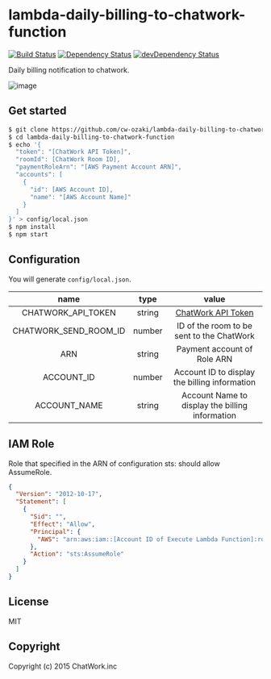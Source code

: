 # lambda-daily-billing-to-chatwork-function

[![Build Status](https://travis-ci.org/cw-ozaki/lambda-daily-billing-to-chatwork-function.svg?branch=develop)](https://travis-ci.org/cw-ozaki/lambda-daily-billing-to-chatwork-function)
[![Dependency Status](https://david-dm.org/cw-ozaki/lambda-daily-billing-to-chatwork-function.png?theme=shields.io)](https://david-dm.org/cw-ozaki/lambda-daily-billing-to-chatwork-function)
[![devDependency Status](https://david-dm.org/cw-ozaki/lambda-daily-billing-to-chatwork-function/dev-status.png?theme=shields.io)](https://david-dm.org/cw-ozaki/lambda-daily-billing-to-chatwork-function#info=devDependencies)

Daily billing notification to chatwork.

![image](https://cloud.githubusercontent.com/assets/7764002/11554955/d29d979c-99df-11e5-9598-143a9a96db2f.png)



## Get started

```sh
$ git clone https://github.com/cw-ozaki/lambda-daily-billing-to-chatwork-function
$ cd lambda-daily-billing-to-chatwork-function
$ echo '{
  "token": "[ChatWork API Token]",
  "roomId": [ChatWork Room ID],
  "paymentRoleArn": "[AWS Payment Account ARN]",
  "accounts": [
    {
      "id": [AWS Account ID],
      "name": "[AWS Account Name]"
    }
  ]
}' > config/local.json
$ npm install
$ npm start
```

## Configuration

You will generate `config/local.json`.

| name | type | value |
| :--: | :--: | :--: |
| CHATWORK_API_TOKEN | string | [ChatWork API Token](http://developer.chatwork.com/ja/authenticate.html) |
| CHATWORK_SEND_ROOM_ID | number | ID of the room to be sent to the ChatWork |
| ARN | string | Payment account of Role ARN |
| ACCOUNT_ID | number | Account ID to display the billing information |
| ACCOUNT_NAME | string | Account Name to display the billing information |

## IAM Role

Role that specified in the ARN of configuration sts: should allow AssumeRole.

```json
{
  "Version": "2012-10-17",
  "Statement": [
    {
      "Sid": "",
      "Effect": "Allow",
      "Principal": {
        "AWS": "arn:aws:iam::[Account ID of Execute Lambda Function]:role/[Role of Execute Lambda Function]"
      },
      "Action": "sts:AssumeRole"
    }
  ]
}
```

## License

MIT

## Copyright

Copyright (c) 2015 ChatWork.inc
